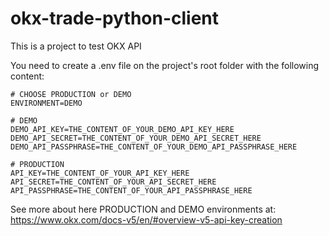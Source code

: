 # okx-trade-python-client

This is a project to test OKX API

You need to create a .env file on the project's root folder with the following content:

```
# CHOOSE PRODUCTION or DEMO
ENVIRONMENT=DEMO

# DEMO
DEMO_API_KEY=THE_CONTENT_OF_YOUR_DEMO_API_KEY_HERE
DEMO_API_SECRET=THE_CONTENT_OF_YOUR_DEMO_API_SECRET_HERE
DEMO_API_PASSPHRASE=THE_CONTENT_OF_YOUR_DEMO_API_PASSPHRASE_HERE

# PRODUCTION
API_KEY=THE_CONTENT_OF_YOUR_API_KEY_HERE
API_SECRET=THE_CONTENT_OF_YOUR_API_SECRET_HERE
API_PASSPHRASE=THE_CONTENT_OF_YOUR_API_PASSPHRASE_HERE
```

See more about here PRODUCTION and DEMO environments at:
https://www.okx.com/docs-v5/en/#overview-v5-api-key-creation
